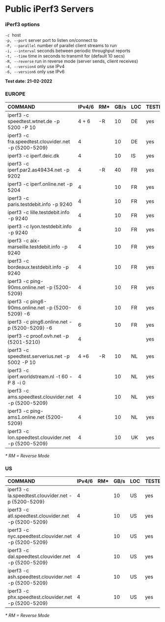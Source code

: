 # Public iPerf3 Servers

### iPerf3 options

`-c`  host  
`-p, --port` server port to listen on/connect to  
`-P, --parallel` number of parallel client streams to run  
`-i, --interval` seconds between periodic throughput reports  
`-t, --time` time in seconds to transmit for (default 10 secs)  
`-R, --reverse` run in reverse mode (server sends, client receives)  
`-4, --version4` only use IPv4  
`-6, --version6` only use IPv6

**Test date: 21-02-2022**

### EUROPE

| **COMMAND** | **IPv4/6** | **RM*** | **GB/s** | **LOC** | **TESTED** |
| :-- | --- | --- | --- | --- | --- |
| iperf3 -c speedtest.wtnet.de -p 5200 -P 10 | 4 + 6 | -R  | 10  | DE  | yes |
| iperf3 -c fra.speedtest.clouvider.net -p {5200-5209} | 4   |     | 10  | DE  | yes |
| iperf3 -c iperf.deic.dk | 4   |     | 10  | IS  | yes |
| iperf3 -c iperf.par2.as49434.net -p 9202 | 4   | -R  | 40  | FR  | yes |
| iperf3 -c iperf.online.net -p 5204 | 4   |     | 10  | FR  | yes |
| iperf3 -c paris.testdebit.info -p 9240 | 4   |     | 10  | FR  | yes |
| iperf3 -c lille.testdebit.info -p 9240 | 4   |     | 10  | FR  | yes |
| iperf3 -c lyon.testdebit.info -p 9240 | 4   |     | 10  | FR  | yes |
| iperf3 -c aix-marseille.testdebit.info -p 9240 | 4   |     | 10  | FR  | yes |
| iperf3 -c bordeaux.testdebit.info -p 9240 | 4   |     | 10  | FR  | yes |
| iperf3 -c ping-90ms.online.net -p {5200-5209} | 4   |     | 10  | FR  | yes |
| iperf3 -c ping6-90ms.online.net -p {5200-5209} -6 | 6   |     | 10  | FR  | yes |
| iperf3 -c ping6.online.net -p {5200-5209} -6 | 6   |     | 10  | FR  | yes |
| iperf3 -c proof.ovh.net -p {5201-5210} | 4   |     |     |     | yes |
| iperf3 -c speedtest.serverius.net -p 5002 -P 10 | 4 +6 | -R  | 10  | NL  | yes |
| iperf3 -c iperf.worldstream.nl -t 60 -P 8 -i 0 | 4   |     | 10  | NL  | yes |
| iperf3 -c ams.speedtest.clouvider.net -p {5200-5209} | 4   |     | 10  | NL  | yes |
| iperf3 -c ping-ams1.online.net {5200-5209} | 4   |     | 10  | NL  | yes |
| iperf3 -c lon.speedtest.clouvider.net -p {5200-5209} | 4   |     | 10  | UK  | yes |

_\* RM = Reverse Mode_

### US

| **COMMAND** | **IPv4/6** | **RM*** | **GB/s** | **LOC** | **TESTED** |
| :-- | --- | --- | --- | --- | --- |
| iperf3 -c la.speedtest.clouvider.net -p {5200-5209} | 4   |     | 10  | US  | yes |
| iperf3 -c atl.speedtest.clouvider.net -p {5200-5209} | 4   |     | 10  | US  | yes |
| iperf3 -c nyc.speedtest.clouvider.net -p {5200-5209} | 4   |     | 10  | US  | yes |
| iperf3 -c dal.speedtest.clouvider.net -p {5200-5209} | 4   |     | 10  | US  | yes |
| iperf3 -c ash.speedtest.clouvider.net -p {5200-5209} | 4   |     | 10  | US  | yes |
| iperf3 -c phx.speedtest.clouvider.net -p {5200-5209} | 4   |     | 10  | US  | yes |

_\* RM = Reverse Mode_
